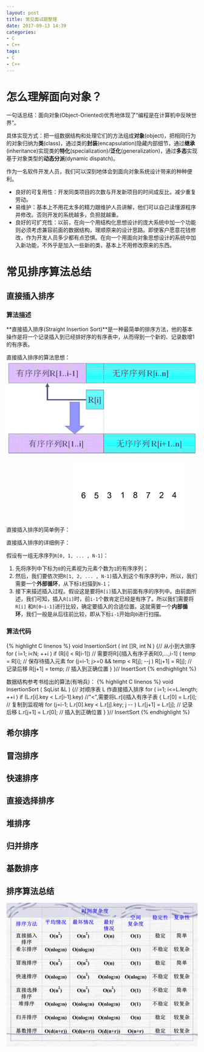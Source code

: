```yaml
---
layout: post
title: 常见面试题整理
date: 2017-09-13 14:39
categories:
- C
- C++
tags: 
- C
- C++
---
```


<script type="text/javascript" src="http://cdn.mathjax.org/mathjax/latest/MathJax.js?config=default"></script>

# 怎么理解面向对象？ #

一句话总结：面向对象(Object-Oriented)优秀地体现了“编程是在计算机中反映世界”。

具体实现方式：把一组数据结构和处理它们的方法组成**对象**(object)，把相同行为的对象归纳为**类**(class)，通过类的**封装**(encapsulation)隐藏内部细节，通过**继承**(inheritance)实现类的**特化**(specialization)/**泛化**(generalization)，通过**多态**实现基于对象类型的**动态分派**(dynamic dispatch)。

作为一名软件开发人员，我们可以深刻地体会到面向对象系统设计带来的种种便利。
- 良好的可复用性：开发同类项目的次数与开发新项目的时间成反比，减少重复劳动。
- 易维护：基本上不用花太多的精力跟维护人员讲解，他们可以自己读懂源程序并修改。否则开发的系统越多，负担就越重。
- 良好的可扩充性：以前，在向一个用结构化思想设计的庞大系统中加一个功能则必须考虑兼容前面的数据结构，理顺原来的设计思路。即使客户愿意花钱修改，作为开发人员多少都有点恐惧。在向一个用面向对象思想设计的系统中加入新功能，不外乎是加入一些新的类，基本上不用修改原来的东西。

# 常见排序算法总结 #

## 直接插入排序 ##
### 算法描述 ###
**直接插入排序(Straight Insertion Sort)**是一种最简单的排序方法，他的基本操作是将一个记录插入到已经排好序的有序表中，从而得到一个新的、记录数增1的有序表。

直接插入排序的算法思想：
![直接插入排序](https://raw.githubusercontent.com/wxmas/wxmas.github.io/master/_posts/2017-09-13/01StraightInsertionSort.jpg "直接插入排序")

直接插入排序的简单例子：
![直接插入排序例子](https://raw.githubusercontent.com/wxmas/wxmas.github.io/master/_posts/2017-09-13/02Insertion-sort-example.gif "直接插入排序例子")

直接插入排序的详细例子：

假设有一组无序序列`R[0, 1, ... , N-1]`：
1. 先将序列中下标为`0`的元素视为元素个数为`1`的有序序列；
2. 然后，我们要依次把`R[1, 2, ... , N-1]`插入到这个有序序列中，所以，我们需要一个**外部循环**，从下标`1`扫描到`N-1`；
3. 接下来描述插入过程。假设这是要将`R[i]`插入到前面有序的序列中。由前面所述，我们可知，插入`R[i]`时，前`i-1`个数肯定已经是有序了。所以我们需要将`R[i]` 和`R[0~i-1]`进行比较，确定要插入的合适位置。这就需要一个**内部循环**，我们一般是从后往前比较，即从下标`i-1`开始向`0`进行扫描。

### 算法代码 ###

{% highlight C linenos %}
void InsertionSort ( int []R, int N )
{// 从小到大排序
	for ( i=1; i<N; ++i ) 
		if (R[i] < R[i-1])            // 需要将R[i]插入有序子表R[0,...,i-1]
		{ 
			temp = R[i];              // 保存待插入元素
			for (j=i-1; j>=0 && temp < R[j]; --j )
				R[j+1] = R[j];        // 记录后移
			R[j+1] = temp;            // 插入到正确位置
		}
}// InsertSort
{% endhighlight %}

数据结构参考书给出的算法(有哨兵)：
{% highlight C linenos %}
void InsertionSort ( SqList &L )
{// 对顺序表 L 作直接插入排序
	for ( i=1; i<=L.length; ++i ) 
		if (L.r[i].key < L.r[i-1].key) //"<",需要将L.r[i]插入有序子表
		{ 
			L.r[0] = L.r[i];           // 复制到监视哨
			for (j=i-1; L.r[0].key < L.r[j].key; j -- )
				L.r[j+1] = L.r[j];     // 记录后移
			L.r[j+1] = L.r[0];         // 插入到正确位置
		}
}// InsertSort
{% endhighlight %}

## 希尔排序 ##
## 冒泡排序 ##
## 快速排序 ##
## 直接选择排序 ##
## 堆排序 ##
## 归并排序 ##
## 基数排序 ##
## 排序算法总结 ##

![内部排序算法总结](https://raw.githubusercontent.com/wxmas/wxmas.github.io/master/_posts/2017-09-13/sortingsummary.png "内部排序算法总结")